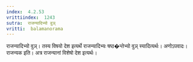 ```yaml
---
index:  4.2.53
vrittiindex:  1243
sutra:  राजन्यादिभ्यो वुञ्
vritti:  balamanorama 
---
```


राजन्यादिभ्यो वुञ्। तस्य विषयो देश इत्यर्थे राजन्यादिभ्यः षष्ठ�न्तेभ्यो वुञ् स्यादित्यर्थः। अणोऽपवादः। राजन्यक इति। अत्र राजन्यानां विशेषो देश इत्यर्थः। 

